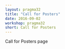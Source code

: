 ```yaml
---
layout: pragma32
title: "Call for Posters"
date: 2016-09-02
workshop: pragma32
short: Call for Posters
---
```


Call for Posters page 
